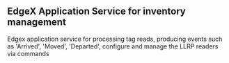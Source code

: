 EdgeX Application Service for inventory management
---
Edgex application service for processing tag reads, producing events such as 'Arrived', 'Moved', 'Departed', configure and manage the LLRP readers via commands